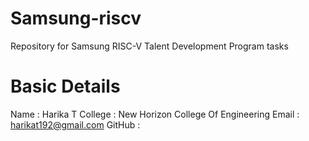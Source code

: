 # Samsung-riscv
Repository for Samsung RISC-V Talent Development Program tasks

# Basic Details

Name : Harika T
College : New Horizon College Of Engineering
Email : harikat192@gmail.com
GitHub : 
